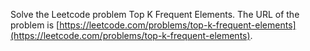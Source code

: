 Solve the Leetcode problem Top K Frequent Elements.
The URL of the problem is [https://leetcode.com/problems/top-k-frequent-elements](https://leetcode.com/problems/top-k-frequent-elements).
